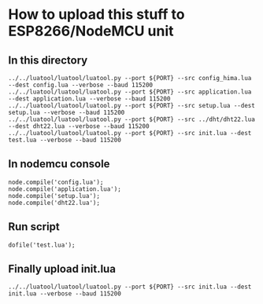 # How to upload this stuff to ESP8266/NodeMCU unit

## In this directory
```
../../luatool/luatool/luatool.py --port ${PORT} --src config_hima.lua --dest config.lua --verbose --baud 115200
../../luatool/luatool/luatool.py --port ${PORT} --src application.lua --dest application.lua --verbose --baud 115200
../../luatool/luatool/luatool.py --port ${PORT} --src setup.lua --dest setup.lua --verbose --baud 115200
../../luatool/luatool/luatool.py --port ${PORT} --src ../dht/dht22.lua --dest dht22.lua --verbose --baud 115200
../../luatool/luatool/luatool.py --port ${PORT} --src init.lua --dest test.lua --verbose --baud 115200
```

## In nodemcu console
```
node.compile('config.lua');
node.compile('application.lua');
node.compile('setup.lua');
node.compile('dht22.lua');
```

## Run script
```
dofile('test.lua');
```

## Finally upload init.lua
```
../../luatool/luatool/luatool.py --port ${PORT} --src init.lua --dest init.lua --verbose --baud 115200
```